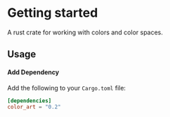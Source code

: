 # Getting started

A rust crate for working with colors and color spaces.

## Usage

#### Add Dependency

Add the following to your `Cargo.toml` file:

```toml
[dependencies]
color_art = "0.2"
```

<!-- ## How to use Color Art ?

Learn more on [docus.dev](https://docus.dev). -->
